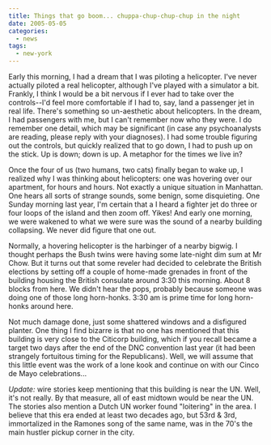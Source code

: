 ```yaml
---
title: Things that go boom... chuppa-chup-chup-chup in the night
date: 2005-05-05
categories:
  - news
tags:
  - new-york
---
```


Early this morning, I had a dream that I was piloting a helicopter. I've never actually piloted a real helicopter, although I've played with a simulator a bit. Frankly, I think I would be a bit nervous if I ever had to take over the controls--I'd feel more comfortable if I had to, say, land a passenger jet in real life. There's something so un-aesthetic about helicopters. In the dream, I had passengers with me, but I can't remember now who they were. I do remember one detail, which may be significant (in case any psychoanalysts are reading, please reply with your diagnoses). I had some trouble figuring out the controls, but quickly realized that to go down, I had to push up on the stick. Up is down; down is up. A metaphor for the times we live in?

Once the four of us (two humans, two cats) finally began to wake up, I realized why I was thinking about helicopters: one was hovering over our apartment, for hours and hours. Not exactly a unique situation in Manhattan. One hears all sorts of strange sounds, some benign, some disquieting. One Sunday morning last year, I'm certain that a I heard a fighter jet do three or four loops of the island and then zoom off. Yikes! And early one morning, we were wakened to what we were sure was the sound of a nearby building collapsing. We never did figure that one out.

Normally, a hovering helicopter is the harbinger of a nearby bigwig. I thought perhaps the Bush twins were having some late-night dim sum at Mr Chow. But it turns out that some reveler had decided to celebrate the British elections by setting off a couple of home-made grenades in front of the building housing the British consulate around 3:30 this morning. About 8 blocks from here. We didn't hear the pops, probably because someone was doing one of those long horn-honks. 3:30 am is prime time for long horn-honks around here.

Not much damage done, just some shattered windows and a disfigured planter. One thing I find bizarre is that no one has mentioned that this building is very close to the Citicorp building, which if you recall became a target two days after the end of the DNC convention last year (it had been strangely fortuitous timing for the Republicans). Well, we will assume that this little event was the work of a lone kook and continue on with our Cinco de Mayo celebrations...

_Update:_ wire stories keep mentioning that this building is near the UN. Well, it's not really. By that measure, all of east midtown would be near the UN. The stories also mention a Dutch UN worker found "loitering" in the area. I believe that this era ended at least two decades ago, but 53rd & 3rd, immortalized in the Ramones song of the same name, was in the 70's the main hustler pickup corner in the city.
